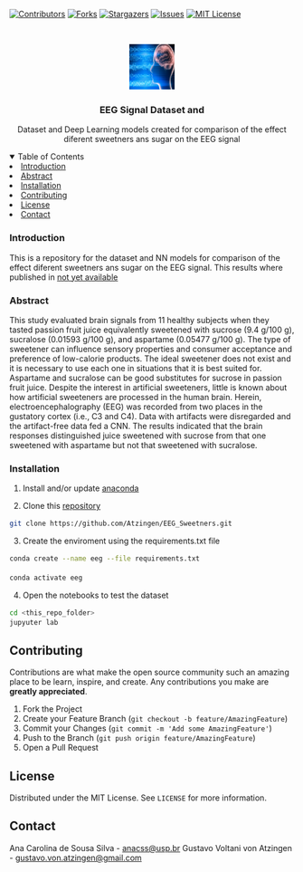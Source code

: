 <!-- PROJECT SHIELDS -->
<!--
[![Contributors][contributors-shield]][contributors-url]
[![Forks][forks-shield]][forks-url]
[![Stargazers][stars-shield]][stars-url]
[![Issues][issues-shield]][issues-url]
[![MIT License][license-shield]][license-url]
[![LinkedIn][linkedin-shield]][linkedin-url]
-->

<!-- PROJECT LOGO -->
[![Contributors][contributors-shield]][contributors-url]
[![Forks][forks-shield]][forks-url]
[![Stargazers][stars-shield]][stars-url]
[![Issues][issues-shield]][issues-url]
[![MIT License][license-shield]][license-url]


<br />
<p align="center">
  <a href="https://github.com/Atzingen/EEG_Sweetners">
    <img src="EEG.jpg" alt="Logo" width="80" height="80">
  </a>

  <h3 align="center">EEG Signal Dataset and </h3>

  <p align="center">
    Dataset and Deep Learning models created for comparison of the effect diferent sweetners ans sugar on the EEG signal
    <br />

  </p>
</p>

<!-- TABLE OF CONTENTS -->
<details open="open">
  <summary>Table of Contents</summary>
    <li><a href="#introduction">Introduction</a></li>
    <li><a href="#abstract">Abstract</a></li>
    <li><a href="#installation">Installation</a></li>
    <li><a href="#contributing">Contributing</a></li>
    <li><a href="#license">License</a></li>
    <li><a href="#contact">Contact</a></li>
  </ol>
</details>

### Introduction

This is a repository for the dataset and NN models for comparison of the effect diferent sweetners ans sugar on the EEG signal. This results where published in <a href="https://github.com/Atzingen/EEG_Sweetners"> not yet available </a>

### Abstract

This study evaluated brain signals from 11 healthy subjects when they tasted passion fruit juice equivalently sweetened with sucrose (9.4 g/100 g), sucralose (0.01593 g/100 g), and aspartame (0.05477 g/100 g). The type of sweetener can influence sensory properties and consumer acceptance and preference of low-calorie products. The ideal sweetener does not exist and it is necessary to use each one in situations that it is best suited for. Aspartame and sucralose can be good substitutes for sucrose in passion fruit juice. Despite the interest in artificial sweeteners, little is known about how artificial sweeteners are processed in the human brain. Herein, electroencephalography (EEG) was recorded from two places in the gustatory cortex (i.e., C3 and C4). Data with artifacts were disregarded and the artifact-free data fed a CNN. The results indicated that the brain responses distinguished juice sweetened with sucrose from that one sweetened with aspartame but not that sweetened with sucralose.

### Installation

1. Install and/or update <a href="https://www.anaconda.com/products/individual">anaconda</a>

2. Clone this <a href="https://github.com/Atzingen/EEG_Sweetners">repository</a>

```sh
git clone https://github.com/Atzingen/EEG_Sweetners.git
```

3. Create the enviroment using the requirements.txt file

  ```sh
  conda create --name eeg --file requirements.txt

  conda activate eeg
  ```

4. Open the notebooks to test the dataset
 
  ```sh
  cd <this_repo_folder>
  jupyuter lab
  ```

  <!-- CONTRIBUTING -->
## Contributing

Contributions are what make the open source community such an amazing place to be learn, inspire, and create. Any contributions you make are **greatly appreciated**.

1. Fork the Project
2. Create your Feature Branch (`git checkout -b feature/AmazingFeature`)
3. Commit your Changes (`git commit -m 'Add some AmazingFeature'`)
4. Push to the Branch (`git push origin feature/AmazingFeature`)
5. Open a Pull Request

<!-- LICENSE -->
## License
Distributed under the MIT License. See `LICENSE` for more information.

## Contact

Ana Carolina de Sousa Silva - anacss@usp.br 
Gustavo Voltani von Atzingen - gustavo.von.atzingen@gmail.com
 



[contributors-shield]: https://img.shields.io/github/contributors/othneildrew/Best-README-Template.svg?style=for-the-badge
[contributors-url]: https://github.com/Atzingen/EEG_Sweetners/graphs/contributors
[forks-shield]: https://img.shields.io/github/forks/othneildrew/Best-README-Template.svg?style=for-the-badge
[forks-url]: https://github.com/Atzingen/EEG_Sweetners/network/members
[stars-shield]: https://img.shields.io/github/stars/othneildrew/Best-README-Template.svg?style=for-the-badge
[stars-url]: https://github.com/Atzingen/EEG_Sweetners/stargazers
[issues-shield]: https://img.shields.io/github/issues/othneildrew/Best-README-Template.svg?style=for-the-badge
[issues-url]: https://github.com/Atzingen/EEG_Sweetners/issues
[license-shield]: https://img.shields.io/github/license/othneildrew/Best-README-Template.svg?style=for-the-badge
[license-url]: https://github.com/Atzingen/EEG_Sweetners/blob/master/LICENSE.txt